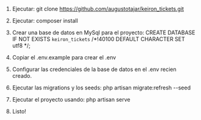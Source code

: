 1. Ejecutar:
    git clone https://github.com/augustotajar/keiron_tickets.git
2. Ejecutar:
    composer install
3. Crear una base de datos en MySql para el proyecto:
    CREATE DATABASE IF NOT EXISTS `keiron_tickets` /*!40100 DEFAULT CHARACTER SET utf8 */;

4. Copiar el .env.example para crear el .env
5. Configurar las credenciales de la base de datos en el .env recien creado.
6. Ejecutar las migrations y los seeds:
    php artisan migrate:refresh --seed
7. Ejecutar el proyecto usando:
    php artisan serve
8. Listo!